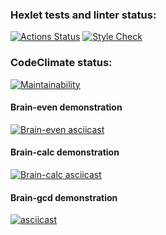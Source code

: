 ### Hexlet tests and linter status:
[![Actions Status](https://github.com/RiaRiver/frontend-project-lvl1/workflows/hexlet-check/badge.svg)](https://github.com/RiaRiver/frontend-project-lvl1/actions)
[![Style Check](https://github.com/RiaRiver/frontend-project-lvl1/actions/workflows/style-check.yml/badge.svg)](https://github.com/RiaRiver/frontend-project-lvl1/actions/workflows/style-check.yml)

### CodeClimate status:
[![Maintainability](https://api.codeclimate.com/v1/badges/3b1767f2b4d6f9679d89/maintainability)](https://codeclimate.com/github/RiaRiver/frontend-project-lvl1/maintainability)

#### Brain-even demonstration
[![Brain-even asciicast](https://asciinema.org/a/5JdBjgsvIIWPxw2ZZ0iR1Xbw2.svg)](https://asciinema.org/a/5JdBjgsvIIWPxw2ZZ0iR1Xbw2)

#### Brain-calc demonstration
[![Brain-calc asciicast](https://asciinema.org/a/JyC9ipEtOJ6m0nRG2ANsDWcH2.svg)](https://asciinema.org/a/JyC9ipEtOJ6m0nRG2ANsDWcH2)

#### Brain-gcd demonstration
[![asciicast](https://asciinema.org/a/F5QnMo0RSzS2g7kwIHdK8PD3R.svg)](https://asciinema.org/a/F5QnMo0RSzS2g7kwIHdK8PD3R)
